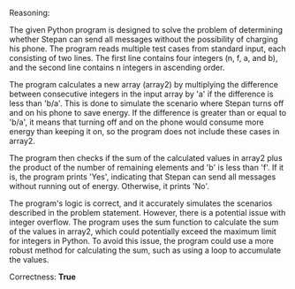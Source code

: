 Reasoning:

The given Python program is designed to solve the problem of determining whether Stepan can send all messages without the possibility of charging his phone. The program reads multiple test cases from standard input, each consisting of two lines. The first line contains four integers (n, f, a, and b), and the second line contains n integers in ascending order.

The program calculates a new array (array2) by multiplying the difference between consecutive integers in the input array by 'a' if the difference is less than 'b/a'. This is done to simulate the scenario where Stepan turns off and on his phone to save energy. If the difference is greater than or equal to 'b/a', it means that turning off and on the phone would consume more energy than keeping it on, so the program does not include these cases in array2.

The program then checks if the sum of the calculated values in array2 plus the product of the number of remaining elements and 'b' is less than 'f'. If it is, the program prints 'Yes', indicating that Stepan can send all messages without running out of energy. Otherwise, it prints 'No'.

The program's logic is correct, and it accurately simulates the scenarios described in the problem statement. However, there is a potential issue with integer overflow. The program uses the sum function to calculate the sum of the values in array2, which could potentially exceed the maximum limit for integers in Python. To avoid this issue, the program could use a more robust method for calculating the sum, such as using a loop to accumulate the values.

Correctness: **True**